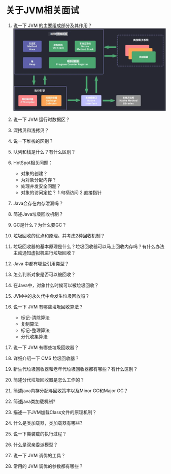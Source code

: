 # 关于JVM相关面试
01. 说一下 JVM 的主要组成部分及其作用？
![](JVM01.png 'JVM结构图')
02. 说一下 JVM 运行时数据区？
03. 深拷贝和浅拷贝？
04. 说一下堆栈的区别？
05. 队列和栈是什么？有什么区别？
06. HotSpot相关问题：
    * 对象的创建？
    * 为对象分配内存？
    * 处理并发安全问题？
    * 对象的访问定位？
        1.句柄访问
        2.直接指针

07. Java会存在内存泄漏吗？
08. 简述Java垃圾回收机制？
09. GC是什么？为什么要GC？
10. 垃圾回收的优点和原理。并考虑2种回收机制？
11. 垃圾回收器的基本原理是什么？垃圾回收器可以马上回收内存吗？有什么办法主动通知虚拟机进行垃圾回收？
12. Java 中都有哪些引用类型？
13. 怎么判断对象是否可以被回收？
14. 在Java中，对象什么时候可以被垃圾回收？
15. JVM中的永久代中会发生垃圾回收吗？
16. 说一下 JVM 有哪些垃圾回收算法？
    * 标记-清除算法
    * 复制算法
    * 标记-整理算法
    * 分代收集算法
17. 说一下 JVM 有哪些垃圾回收器？
18. 详细介绍一下 CMS 垃圾回收器？
19. 新生代垃圾回收器和老年代垃圾回收器都有哪些？有什么区别？
20. 简述分代垃圾回收器是怎么工作的？
21. 简述java内存分配与回收策率以及Minor GC和Major GC？
22. 简述java类加载机制?
23. 描述一下JVM加载Class文件的原理机制？
24. 什么是类加载器，类加载器有哪些?
25. 说一下类装载的执行过程？
26. 什么是双亲委派模型？
27. 说一下 JVM 调优的工具？
28. 常用的 JVM 调优的参数都有哪些？
